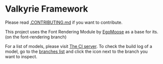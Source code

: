 # Valkyrie Framework
Please read [.CONTRIBUTING.md](https://github.com/ValkyrieRBXL/ValkyrieFramework/blob/bleeding-edge/.CONTRIBUTING.md) if you want to contribute.

This project uses the Font Rendering Module by [EgoMoose](http://www.roblox.com/users/2155311/profile) as a base for its. (on the font-rendering branch)

For a list of models, please visit [The CI server](http://gskw.noip.me:9999/models).
To check the build log of a model, go to the [branches list](https://github.com/ValkyrieRBXL/ValkyrieFramework/branches) and click the icon next to the branch you want to inspect.
